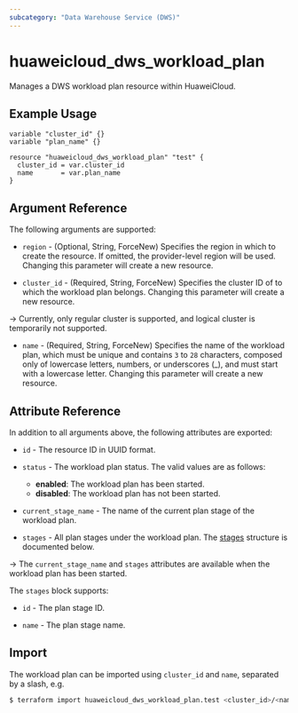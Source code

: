 ```yaml
---
subcategory: "Data Warehouse Service (DWS)"
---
```


# huaweicloud_dws_workload_plan

Manages a DWS workload plan resource within HuaweiCloud.

## Example Usage

```hcl
variable "cluster_id" {}
variable "plan_name" {}

resource "huaweicloud_dws_workload_plan" "test" {
  cluster_id = var.cluster_id
  name       = var.plan_name
}
```

## Argument Reference

The following arguments are supported:

* `region` - (Optional, String, ForceNew) Specifies the region in which to create the resource.
  If omitted, the provider-level region will be used. Changing this parameter will create a new resource.

* `cluster_id` - (Required, String, ForceNew) Specifies the cluster ID of to which the workload plan belongs.
  Changing this parameter will create a new resource.

-> Currently, only regular cluster is supported, and logical cluster is temporarily not supported.

* `name` - (Required, String, ForceNew) Specifies the name of the workload plan, which must be unique and contains
  `3` to `28` characters, composed only of lowercase letters, numbers, or underscores (_), and must start with a
  lowercase letter. Changing this parameter will create a new resource.

## Attribute Reference

In addition to all arguments above, the following attributes are exported:

* `id` - The resource ID in UUID format.

* `status` - The workload plan status. The valid values are as follows:  
  + **enabled**: The workload plan has been started.
  + **disabled**: The workload plan has not been started.

* `current_stage_name` - The name of the current plan stage of the workload plan.

* `stages` - All plan stages under the workload plan.
  The [stages](#DWS_WorkLoadPlan_stages) structure is documented below.

-> The `current_stage_name` and `stages` attributes are available when the workload plan has been started.

<a name="DWS_WorkLoadPlan_stages"></a>
The `stages` block supports:

* `id` - The plan stage ID.

* `name` - The plan stage name.

## Import

The workload plan can be imported using `cluster_id` and `name`, separated by a slash, e.g.

```bash
$ terraform import huaweicloud_dws_workload_plan.test <cluster_id>/<name>
```
